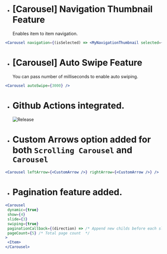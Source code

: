 -   # [Carousel] Navigation Thumbnail Feature
    Enables item to item navigation.

```jsx
<Carousel navigation={(isSelected) => <MyNavigationThumbnail selected={isSelected}>} />
```

-   # [Carousel] Auto Swipe Feature
    You can pass number of milliseconds to enable auto swiping.

```jsx
<Carousel autoSwipe={3000} />
```

-   # Github Actions integrated.

    ![Release](https://github.com/trendyol/react-carousel/actions/workflows/publish.yml/badge.svg)

-   # Custom Arrows option added for both `Scrolling Carousel` and `Carousel`

```jsx
<Carousel leftArrow={<CustomArrow />} rightArrow={<CustomArrow />} />
```

-   # Pagination feature added.

```jsx
<Carousel
 dynamic={true}
 show={4}
 slide={3}
 swiping={true}
 paginationCallback={(direction) => /* Append new childs before each slide */)}
 pageCount={5} /* Total page count  */
>
 <Item>
</Carousel>
```
